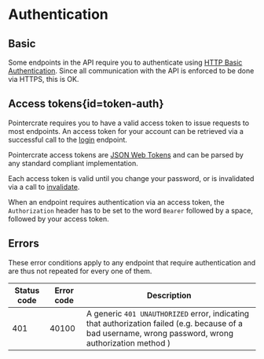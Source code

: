 <div class='panel fade js-scroll-anim' data-anim='fade'>

# Authentication

## Basic

Some endpoints in the API require you to authenticate using [HTTP Basic Authentication](https://en.wikipedia.org/wiki/Basic_access_authentication). Since all communication with the API is enforced to be done via HTTPS, this is OK.

## Access tokens{id=token-auth}

Pointercrate requires you to have a valid access token to issue requests to most endpoints.
An access token for your account can be retrieved via a successful call to the [login](/documentation/account/#login) endpoint.

Pointercrate access tokens are [JSON Web Tokens](https://jwt.io) and can be parsed by any standard compliant implementation.

Each access token is valid until you change your password, or is invalidated via a call to [invalidate](/documentation/account/#invalidate).

When an endpoint requires authentication via an access token, the `Authorization` header has to be set to the word `Bearer` followed by a space,
followed by your access token.

## Errors

These error conditions apply to any endpoint that require authentication and are thus not repeated for every one of them.

| Status code | Error code | Description                                                                                                                                            |
| ----------- | ---------- | ------------------------------------------------------------------------------------------------------------------------------------------------------ |
| 401         | 40100      | A generic `401 UNAUTHORIZED` error, indicating that authorization failed (e.g. because of a bad username, wrong password, wrong authorization method ) |

</div>
